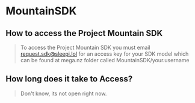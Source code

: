 # MountainSDK

How to access the Project Mountain SDK
----------------------
> To access the Project Mountain SDK you must email request.sdk@sleepi.lol
> for an access key for your SDK model which can be found at mega.nz folder
> called MountainSDK/your.username

How long does it take to Access?
---------------------
> Don't know, its not open right now.
